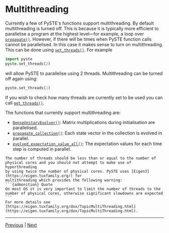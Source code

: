 # Multithreading

Currently a few of PySTE's functions support multithreading. By default multithreading is turned off. This is because it is typically more efficient to parallelise a program at the highest level—for example, a loop over [``propagate()``](../reference/_autosummary/pyste.evolvers.DenseUnitaryEvolver.rst#pyste.evolvers.DenseUnitaryEvolver.propagate). However, if there will be times when PySTE function calls cannot be parallelised. In this case it makes sense to turn on multithreading. This can be done using [``set_threads()``](../reference/_autosummary/pyste.set_threads.rst). For example
```python
import pyste
pyste.set_threads(2)
```
will allow PySTE to parallelise using 2 threads. Multithreading can be turned off again using:
```python
pyste.set_threads(1)
```
If you wish to check how many threads are currently set to be used you can call [``get_threads()``](../reference/_autosummary/pyste.get_threads.rst).

The functions that currently support multithreading are:
- [``DenseUnitaryEvolver()``](../reference/_autosummary/pyste.evolvers.DenseUnitaryEvolver.rst#pyste.evolvers.DenseUnitaryEvolver.__init__): Matrix multiplications during initialisation are parallelised.
- [``propagate_collection()``](../reference/_autosummary/pyste.evolvers.DenseUnitaryEvolver.rst#pyste.evolvers.DenseUnitaryEvolver.propagate_collection): Each state vector in the collection is evolved in parallel.
- [``evolved_expectation_value_all()``](../reference/_autosummary/pyste.evolvers.DenseUnitaryEvolver.rst#pyste.evolvers.DenseUnitaryEvolver.evolved_expectation_value_all): The expectation values for each time step is computed in parallel.


````{warning}
The number of threads should be less than or equal to the number of
physical cores and you should not attempt to make use of hyperthreading
by using twice the number of physical cores. PySTE uses [Eigen3](https://eigen.tuxfamily.org/) for
multithreading which provides the following warning:
```{admonition} Quote
On most OS it is very important to limit the number of threads to the
number of physical cores, otherwise significant slowdowns are expected
```
For more details see [https://eigen.tuxfamily.org/dox/TopicMultiThreading.html](https://eigen.tuxfamily.org/dox/TopicMultiThreading.html).
````

---
[Previous](switching_function.md) | [Next](examples.md)